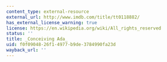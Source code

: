 ```yaml
---
content_type: external-resource
external_url: http://www.imdb.com/title/tt0118882/
has_external_license_warning: true
license: https://en.wikipedia.org/wiki/All_rights_reserved
status: ''
title: _Conceiving Ada_
uid: f0f09048-26f1-4977-b9de-3784990fa23d
wayback_url: ''
---
```

